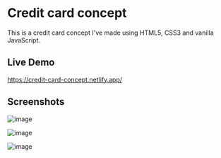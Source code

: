 # Credit card concept

This is a credit card concept I've made using HTML5, CSS3 and vanilla JavaScript.

## Live Demo

https://credit-card-concept.netlify.app/

## Screenshots

![image](https://user-images.githubusercontent.com/54969894/108759256-e1a9a600-752a-11eb-8e68-7778dc8aaef0.png)

![image](https://user-images.githubusercontent.com/54969894/108759347-00a83800-752b-11eb-997b-845504dc91fa.png)

![image](https://user-images.githubusercontent.com/54969894/108759400-0dc52700-752b-11eb-8457-85f463727ce2.png)
